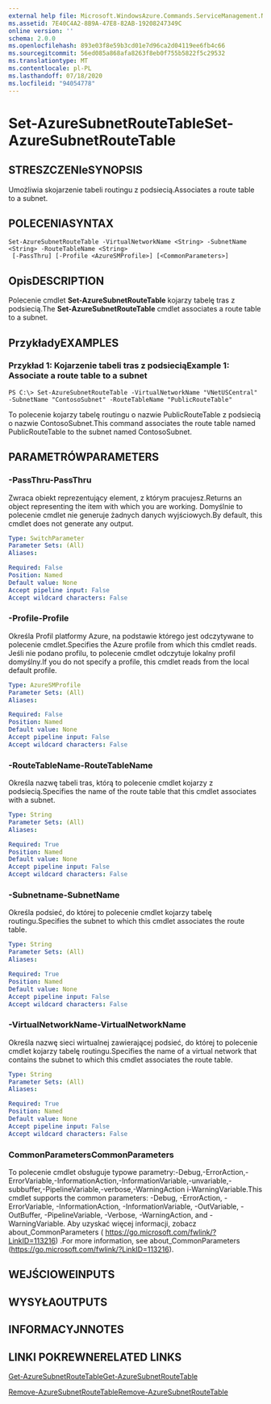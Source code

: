 ```yaml
---
external help file: Microsoft.WindowsAzure.Commands.ServiceManagement.Network.dll-Help.xml
ms.assetid: 7E40C4A2-8B9A-47E8-82AB-19208247349C
online version: ''
schema: 2.0.0
ms.openlocfilehash: 893e03f8e59b3cd01e7d96ca2d04119ee6fb4c66
ms.sourcegitcommit: 56ed085a868afa8263f8eb0f755b5822f5c29532
ms.translationtype: MT
ms.contentlocale: pl-PL
ms.lasthandoff: 07/18/2020
ms.locfileid: "94054778"
---
```

# <span data-ttu-id="ece69-101">Set-AzureSubnetRouteTable</span><span class="sxs-lookup"><span data-stu-id="ece69-101">Set-AzureSubnetRouteTable</span></span>

## <span data-ttu-id="ece69-102">STRESZCZENIe</span><span class="sxs-lookup"><span data-stu-id="ece69-102">SYNOPSIS</span></span>
<span data-ttu-id="ece69-103">Umożliwia skojarzenie tabeli routingu z podsiecią.</span><span class="sxs-lookup"><span data-stu-id="ece69-103">Associates a route table to a subnet.</span></span>

## <span data-ttu-id="ece69-104">POLECENIA</span><span class="sxs-lookup"><span data-stu-id="ece69-104">SYNTAX</span></span>

```
Set-AzureSubnetRouteTable -VirtualNetworkName <String> -SubnetName <String> -RouteTableName <String>
 [-PassThru] [-Profile <AzureSMProfile>] [<CommonParameters>]
```

## <span data-ttu-id="ece69-105">Opis</span><span class="sxs-lookup"><span data-stu-id="ece69-105">DESCRIPTION</span></span>
<span data-ttu-id="ece69-106">Polecenie cmdlet **Set-AzureSubnetRouteTable** kojarzy tabelę tras z podsiecią.</span><span class="sxs-lookup"><span data-stu-id="ece69-106">The **Set-AzureSubnetRouteTable** cmdlet associates a route table to a subnet.</span></span>

## <span data-ttu-id="ece69-107">Przykłady</span><span class="sxs-lookup"><span data-stu-id="ece69-107">EXAMPLES</span></span>

### <span data-ttu-id="ece69-108">Przykład 1: Kojarzenie tabeli tras z podsiecią</span><span class="sxs-lookup"><span data-stu-id="ece69-108">Example 1: Associate a route table to a subnet</span></span>
```
PS C:\> Set-AzureSubnetRouteTable -VirtualNetworkName "VNetUSCentral" -SubnetName "ContosoSubnet" -RouteTableName "PublicRouteTable"
```

<span data-ttu-id="ece69-109">To polecenie kojarzy tabelę routingu o nazwie PublicRouteTable z podsiecią o nazwie ContosoSubnet.</span><span class="sxs-lookup"><span data-stu-id="ece69-109">This command associates the route table named PublicRouteTable to the subnet named ContosoSubnet.</span></span>

## <span data-ttu-id="ece69-110">PARAMETRÓW</span><span class="sxs-lookup"><span data-stu-id="ece69-110">PARAMETERS</span></span>

### <span data-ttu-id="ece69-111">-PassThru</span><span class="sxs-lookup"><span data-stu-id="ece69-111">-PassThru</span></span>
<span data-ttu-id="ece69-112">Zwraca obiekt reprezentujący element, z którym pracujesz.</span><span class="sxs-lookup"><span data-stu-id="ece69-112">Returns an object representing the item with which you are working.</span></span>
<span data-ttu-id="ece69-113">Domyślnie to polecenie cmdlet nie generuje żadnych danych wyjściowych.</span><span class="sxs-lookup"><span data-stu-id="ece69-113">By default, this cmdlet does not generate any output.</span></span>

```yaml
Type: SwitchParameter
Parameter Sets: (All)
Aliases: 

Required: False
Position: Named
Default value: None
Accept pipeline input: False
Accept wildcard characters: False
```

### <span data-ttu-id="ece69-114">-Profile</span><span class="sxs-lookup"><span data-stu-id="ece69-114">-Profile</span></span>
<span data-ttu-id="ece69-115">Określa Profil platformy Azure, na podstawie którego jest odczytywane to polecenie cmdlet.</span><span class="sxs-lookup"><span data-stu-id="ece69-115">Specifies the Azure profile from which this cmdlet reads.</span></span>
<span data-ttu-id="ece69-116">Jeśli nie podano profilu, to polecenie cmdlet odczytuje lokalny profil domyślny.</span><span class="sxs-lookup"><span data-stu-id="ece69-116">If you do not specify a profile, this cmdlet reads from the local default profile.</span></span>

```yaml
Type: AzureSMProfile
Parameter Sets: (All)
Aliases: 

Required: False
Position: Named
Default value: None
Accept pipeline input: False
Accept wildcard characters: False
```

### <span data-ttu-id="ece69-117">-RouteTableName</span><span class="sxs-lookup"><span data-stu-id="ece69-117">-RouteTableName</span></span>
<span data-ttu-id="ece69-118">Określa nazwę tabeli tras, którą to polecenie cmdlet kojarzy z podsiecią.</span><span class="sxs-lookup"><span data-stu-id="ece69-118">Specifies the name of the route table that this cmdlet associates with a subnet.</span></span>

```yaml
Type: String
Parameter Sets: (All)
Aliases: 

Required: True
Position: Named
Default value: None
Accept pipeline input: False
Accept wildcard characters: False
```

### <span data-ttu-id="ece69-119">-Subnetname</span><span class="sxs-lookup"><span data-stu-id="ece69-119">-SubnetName</span></span>
<span data-ttu-id="ece69-120">Określa podsieć, do której to polecenie cmdlet kojarzy tabelę routingu.</span><span class="sxs-lookup"><span data-stu-id="ece69-120">Specifies the subnet to which this cmdlet associates the route table.</span></span>

```yaml
Type: String
Parameter Sets: (All)
Aliases: 

Required: True
Position: Named
Default value: None
Accept pipeline input: False
Accept wildcard characters: False
```

### <span data-ttu-id="ece69-121">-VirtualNetworkName</span><span class="sxs-lookup"><span data-stu-id="ece69-121">-VirtualNetworkName</span></span>
<span data-ttu-id="ece69-122">Określa nazwę sieci wirtualnej zawierającej podsieć, do której to polecenie cmdlet kojarzy tabelę routingu.</span><span class="sxs-lookup"><span data-stu-id="ece69-122">Specifies the name of a virtual network that contains the subnet to which this cmdlet associates the route table.</span></span>

```yaml
Type: String
Parameter Sets: (All)
Aliases: 

Required: True
Position: Named
Default value: None
Accept pipeline input: False
Accept wildcard characters: False
```

### <span data-ttu-id="ece69-123">CommonParameters</span><span class="sxs-lookup"><span data-stu-id="ece69-123">CommonParameters</span></span>
<span data-ttu-id="ece69-124">To polecenie cmdlet obsługuje typowe parametry:-Debug,-ErrorAction,-ErrorVariable,-InformationAction,-InformationVariable,-unvariable,-subbuffer,-PipelineVariable,-verbose,-WarningAction i-WarningVariable.</span><span class="sxs-lookup"><span data-stu-id="ece69-124">This cmdlet supports the common parameters: -Debug, -ErrorAction, -ErrorVariable, -InformationAction, -InformationVariable, -OutVariable, -OutBuffer, -PipelineVariable, -Verbose, -WarningAction, and -WarningVariable.</span></span> <span data-ttu-id="ece69-125">Aby uzyskać więcej informacji, zobacz about_CommonParameters ( https://go.microsoft.com/fwlink/?LinkID=113216) .</span><span class="sxs-lookup"><span data-stu-id="ece69-125">For more information, see about_CommonParameters (https://go.microsoft.com/fwlink/?LinkID=113216).</span></span>

## <span data-ttu-id="ece69-126">WEJŚCIOWE</span><span class="sxs-lookup"><span data-stu-id="ece69-126">INPUTS</span></span>

## <span data-ttu-id="ece69-127">WYSYŁA</span><span class="sxs-lookup"><span data-stu-id="ece69-127">OUTPUTS</span></span>

## <span data-ttu-id="ece69-128">INFORMACYJN</span><span class="sxs-lookup"><span data-stu-id="ece69-128">NOTES</span></span>

## <span data-ttu-id="ece69-129">LINKI POKREWNE</span><span class="sxs-lookup"><span data-stu-id="ece69-129">RELATED LINKS</span></span>

[<span data-ttu-id="ece69-130">Get-AzureSubnetRouteTable</span><span class="sxs-lookup"><span data-stu-id="ece69-130">Get-AzureSubnetRouteTable</span></span>](./Get-AzureSubnetRouteTable.md)

[<span data-ttu-id="ece69-131">Remove-AzureSubnetRouteTable</span><span class="sxs-lookup"><span data-stu-id="ece69-131">Remove-AzureSubnetRouteTable</span></span>](./Remove-AzureSubnetRouteTable.md)
